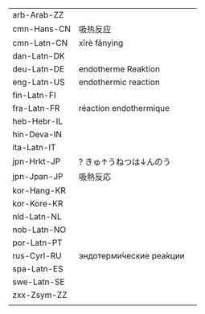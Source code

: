 | | | |
|-|-|-|
| arb-Arab-ZZ |  |  |
| cmn-Hans-CN | 吸热反应 |  |
| cmn-Latn-CN | xīrè fǎnyìng |  |
| dan-Latn-DK |  |  |
| deu-Latn-DE | endotherme Reaktion |  |
| eng-Latn-US | endothermic reaction |  |
| fin-Latn-FI |  |  |
| fra-Latn-FR | réaction endothermique |  |
| heb-Hebr-IL |  |  |
| hin-Deva-IN |  |  |
| ita-Latn-IT |  |  |
| jpn-Hrkt-JP | ? きゅ↑うねつは↓んのう |  |
| jpn-Jpan-JP | 吸熱反応 |  |
| kor-Hang-KR |  |  |
| kor-Kore-KR |  |  |
| nld-Latn-NL |  |  |
| nob-Latn-NO |  |  |
| por-Latn-PT |  |  |
| rus-Cyrl-RU | эндотерми́ческие реа́кции |  |
| spa-Latn-ES |  |  |
| swe-Latn-SE |  |  |
| zxx-Zsym-ZZ |  |  |
|  |  |  |
